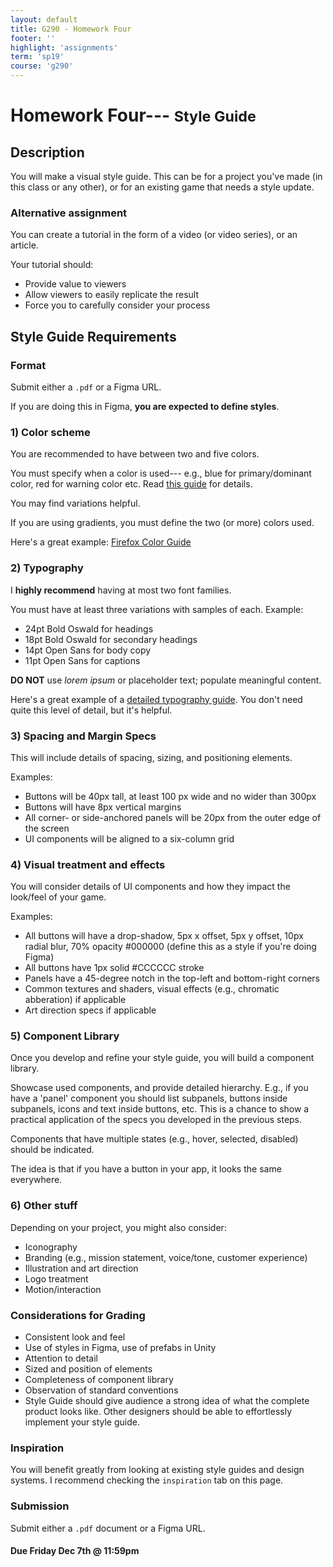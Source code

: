 ```yaml
---
layout: default
title: G290 - Homework Four
footer: ''
highlight: 'assignments'
term: 'sp19'
course: 'g290'
---
```

# Homework Four--- <small>Style Guide</small>
## Description
You will make a visual style guide. This can be for a project you've made (in this class or any other), or for an existing game that needs a style update.

### Alternative assignment
You can create a tutorial in the form of a video (or video series), or an article.

Your tutorial should:

 * Provide value to viewers
 * Allow viewers to easily replicate the result
 * Force you to carefully consider your process

## Style Guide Requirements
### Format
Submit either a `.pdf` or a Figma URL.

If you are doing this in Figma, __you are expected to define styles__.

### 1) Color scheme
You are recommended to have between two and five colors.

You must specify when a color is used--- e.g., blue for primary/dominant color, red for warning color etc. Read [this guide](https://blog.prototypr.io/basic-ui-color-guide-7612075cc71a) for details.

You may find variations helpful.

If you are using gradients, you must define the two (or more) colors used.

Here's a great example: [Firefox Color Guide](https://design.firefox.com/photon/visuals/color.html)

### 2) Typography
I __highly recommend__ having at most two font families.

You must have at least three variations with samples of each. Example:
 * 24pt Bold Oswald for headings
 * 18pt Bold Oswald for secondary headings
 * 14pt Open Sans for body copy
 * 11pt Open Sans for captions

__DO NOT__ use _lorem ipsum_ or placeholder text; populate meaningful content.

Here's a great example of a [detailed typography guide](http://www.bbc.co.uk/gel/guidelines/typography). You don't need quite this level of detail, but it's helpful.

### 3) Spacing and Margin Specs
This will include details of spacing, sizing, and positioning elements.

Examples:
 * Buttons will be 40px tall, at least 100 px wide and no wider than 300px
 * Buttons will have 8px vertical margins
 * All corner- or side-anchored panels will be 20px from the outer edge of the screen
 * UI components will be aligned to a six-column grid

### 4) Visual treatment and effects
You will consider details of UI components and how they impact the look/feel of your game.

Examples:
 * All buttons will have a drop-shadow, 5px x offset, 5px y offset, 10px radial blur, 70% opacity #000000 (define this as a style if you're doing Figma)
 * All buttons have 1px solid #CCCCCC stroke
 * Panels have a 45-degree notch in the top-left and bottom-right corners
 * Common textures and shaders, visual effects (e.g., chromatic abberation) if applicable
 * Art direction specs if applicable

### 5) Component Library
Once you develop and refine your style guide, you will build a component library.

Showcase used components, and provide detailed hierarchy. E.g., if you have a 'panel' component you should list subpanels, buttons inside subpanels, icons and text inside buttons, etc. This is a chance to show a practical application of the specs you developed in the previous steps.

Components that have multiple states (e.g., hover, selected, disabled) should be indicated.

The idea is that if you have a button in your app, it looks the same everywhere.

### 6) Other stuff
Depending on your project, you might also consider:

 * Iconography
 * Branding (e.g., mission statement, voice/tone, customer experience)
 * Illustration and art direction
 * Logo treatment
 * Motion/interaction

### Considerations for Grading

 * Consistent look and feel
 * Use of styles in Figma, use of prefabs in Unity
 * Attention to detail
 * Sized and position of elements
 * Completeness of component library
 * Observation of standard conventions
 * Style Guide should give audience a strong idea of what the complete product looks like. Other designers should be able to effortlessly implement your style guide.

### Inspiration
You will benefit greatly from looking at existing style guides and design systems. I recommend checking the `inspiration` tab on this page.

### Submission
Submit either a `.pdf` document or a Figma URL.

#### **Due Friday Dec 7th @ 11:59pm**